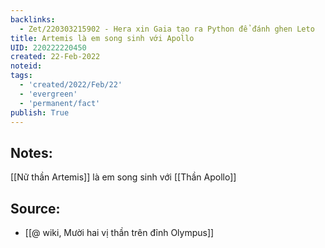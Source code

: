 ```yaml
---
backlinks:
  - Zet/220303215902 - Hera xin Gaia tạo ra Python để đánh ghen Leto
title: Artemis là em song sinh với Apollo
UID: 220222220450
created: 22-Feb-2022
noteid:
tags:
  - 'created/2022/Feb/22'
  - 'evergreen'
  - 'permanent/fact'
publish: True
---
```

## Notes:
[[Nữ thần Artemis]] là em song sinh với [[Thần Apollo]]

## Source:
- [[@ wiki, Mười hai vị thần trên đỉnh Olympus]]





